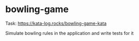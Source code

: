 # bowling-game

Task:
https://kata-log.rocks/bowling-game-kata

Simulate bowling rules in the application and write tests for it